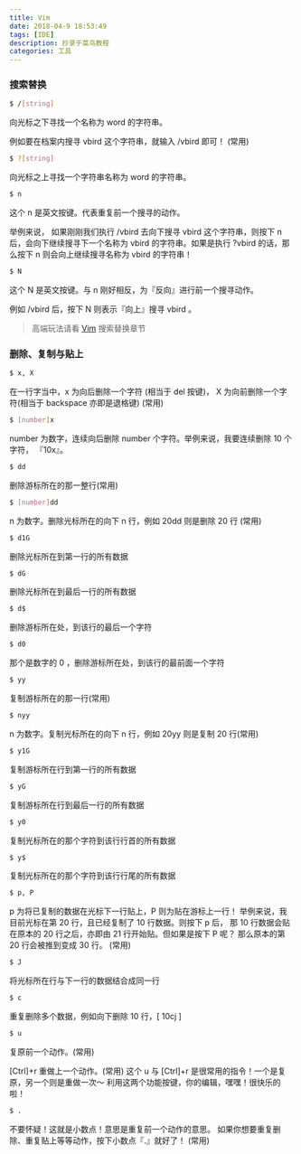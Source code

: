 ```yaml
---
title: Vim
date: 2018-04-9 18:53:49
tags: [IDE]
description: 抄录于菜鸟教程
categories: 工具
---
```


[Vim]: http://www.runoob.com/linux/linux-vim.html

### 搜索替换
````bash
$ /[string]
````

向光标之下寻找一个名称为 word 的字符串。

例如要在档案内搜寻 vbird 这个字符串，就输入 /vbird 即可！ (常用)

````bash
$ ?[string]
````

向光标之上寻找一个字符串名称为 word 的字符串。

````bash
$ n
````

这个 n 是英文按键。代表重复前一个搜寻的动作。

举例来说， 如果刚刚我们执行 /vbird 去向下搜寻 vbird 这个字符串，则按下 n 后，会向下继续搜寻下一个名称为 vbird 的字符串。如果是执行 ?vbird 的话，那么按下 n 则会向上继续搜寻名称为 vbird 的字符串！

````bash
$ N
````
这个 N 是英文按键。与 n 刚好相反，为『反向』进行前一个搜寻动作。


例如 /vbird 后，按下 N 则表示『向上』搜寻 vbird 。

> 高端玩法请看 [Vim] 搜索替换章节

### 删除、复制与贴上
````bash
$ x, X
````

在一行字当中，x 为向后删除一个字符 (相当于 del 按键)， X 为向前删除一个字符(相当于 backspace 亦即是退格键) (常用)

````bash
$ [number]x
````

number 为数字，连续向后删除 number 个字符。举例来说，我要连续删除 10 个字符， 『10x』。

````bash
$ dd
````
删除游标所在的那一整行(常用)

````bash
$ [number]dd
````
n 为数字。删除光标所在的向下 n 行，例如 20dd 则是删除 20 行 (常用)

````bash
$ d1G
````
删除光标所在到第一行的所有数据

````bash 
$ dG
````
删除光标所在到最后一行的所有数据

````bash 
$ d$
````
删除游标所在处，到该行的最后一个字符

````bash 
$ d0
````
那个是数字的 0 ，删除游标所在处，到该行的最前面一个字符

````bash 
$ yy
````
复制游标所在的那一行(常用)

````bash 
$ nyy
````
n 为数字。复制光标所在的向下 n 行，例如 20yy 则是复制 20 行(常用)


````bash 
$ y1G
````
复制游标所在行到第一行的所有数据


````bash 
$ yG
````
复制游标所在行到最后一行的所有数据

````bash 
$ y0
````
复制光标所在的那个字符到该行行首的所有数据

````bash 
$ y$
````
复制光标所在的那个字符到该行行尾的所有数据

````bash
$ p, P
````
p 为将已复制的数据在光标下一行贴上，P 则为贴在游标上一行！ 举例来说，我目前光标在第 20 行，且已经复制了 10 行数据。则按下 p 后， 那 10 行数据会贴在原本的 20 行之后，亦即由 21 行开始贴。但如果是按下 P 呢？ 那么原本的第 20 行会被推到变成 30 行。 (常用)

````bash
$ J
````
将光标所在行与下一行的数据结合成同一行

````bash
$ c
````
重复删除多个数据，例如向下删除 10 行，[ 10cj ]

````bash
$ u
````
复原前一个动作。(常用)

[Ctrl]+r	重做上一个动作。(常用)
这个 u 与 [Ctrl]+r 是很常用的指令！一个是复原，另一个则是重做一次～ 利用这两个功能按键，你的编辑，嘿嘿！很快乐的啦！

````bash
$ .
````
不要怀疑！这就是小数点！意思是重复前一个动作的意思。 如果你想要重复删除、重复贴上等等动作，按下小数点『.』就好了！ (常用)